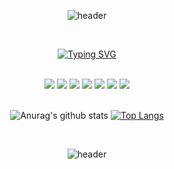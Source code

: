 <div align="center">
  
  ![header](https://capsule-render.vercel.app/api?type=waving&color=timeGradient&height=200&section=header!&descAlign=35&fontSize=60&fontColor=FFFFFF&animation=fadeIn&fontAlign=30)


<br>
 
  [![Typing SVG](https://readme-typing-svg.demolab.com/?lines=Welcome+to+Soyoung's+GITHUB&center=True&color=000000&font=Playfair+Display)](https://git.io/typing-svg)

<br>
<img src="https://img.shields.io/badge/Python-3776AB?style=for-the-badge&logo=Python&logoColor=white">
<img src="https://img.shields.io/badge/java-007396?style=for-the-badge&logo=OpenJDK&logoColor=white">
<img src="https://img.shields.io/badge/MySQL-4479A1?style=for-the-badge&logo=MySQL&logoColor=white">
<img src="https://img.shields.io/badge/docker-%230db7ed.svg?style=for-the-badge&logo=docker&logoColor=white"> 
<img src="https://img.shields.io/badge/Kotlin-7F52FF?style=for-the-badge&logo=Kotlin&logoColor=white">
<img src="https://img.shields.io/badge/Android-3DDC84?style=for-the-badge&logo=Android&logoColor=white">
<img src="https://img.shields.io/badge/Google Colab-F9AB00?style=for-the-badge&logo=Google Colab&logoColor=white">
<br>
<br>



![Anurag's github stats](https://github-readme-stats.vercel.app/api?username=Jordan-comlinee&show_icons=true&hide_border=true&theme=transparent&icon_color=000000) 
[![Top Langs](https://github-readme-stats.vercel.app/api/top-langs/?username=Jordan-comlinee&show_icons=true&hide_border=true&title_color=004386&icon_color=004386&layout=compact)](https://github.com/metleeha)

<br>


  ![header](https://capsule-render.vercel.app/api?type=waving&color=timeGradient&height=200&section=footer&fontSize=70&fontColor=FFFFFF&animation=fadeIn)


</div>
